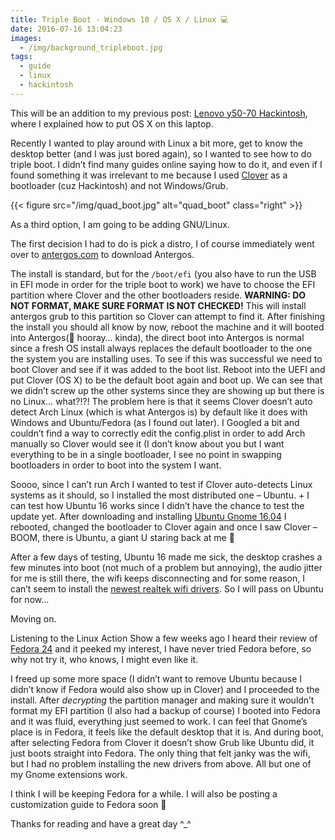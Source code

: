 ```yaml
---
title: Triple Boot - Windows 10 / OS X / Linux 💻
date: 2016-07-16 13:04:23
images:
  - /img/background_tripleboot.jpg
tags:
  - guide
  - linux
  - hackintosh
---
```


This will be an addition to my previous post: [Lenovo y50-70 Hackintosh](/posts/lenovo-y50-70-hackintosh), where I explained how to put OS X on this laptop.

Recently I wanted to play around with Linux a bit more, get to know the desktop better (and I was just bored again), so I wanted to see how to do triple boot. I didn’t find many guides online saying how to do it, and even if I found something it was irrelevant to me because I used [Clover](https://sourceforge.net/projects/cloverefiboot) as a bootloader (cuz Hackintosh) and not Windows/Grub.

{{< figure src="/img/quad_boot.jpg" alt="quad_boot" class="right" >}}

As a third option, I am going to be adding GNU/Linux.

The first decision I had to do is pick a distro, I of course immediately went over to [antergos.com](https://antergos.com) to download Antergos.

The install is standard, but for the `/boot/efi` (you also have to run the USB in EFI mode in order for the triple boot to work) we have to choose the EFI partition where Clover and the other bootloaders reside.
**WARNING: DO NOT FORMAT, MAKE SURE FORMAT IS NOT CHECKED!**
This will install antergos grub to this partition so Clover can attempt to find it. After finishing the install you should all know by now, reboot the machine and it will booted into Antergos(🙌 hooray… kinda), the direct boot into Antergos is normal since a fresh OS install always replaces the default bootloader to the one the system you are installing uses. To see if this was successful we need to boot Clover and see if it was added to the boot list. Reboot into the UEFI and put Clover (OS X) to be the default boot again and boot up. 
We can see that we didn’t screw up the other systems since they are showing up but there is no Linux… what?!?! The problem here is that it seems Clover doesn’t auto detect Arch Linux (which is what Antergos is) by default like it does with Windows and Ubuntu/Fedora (as I found out later). I Googled a bit and couldn’t find a way to correctly edit the config.plist in order to add Arch manually so Clover would see it (I don’t know about you but I want everything to be in a single bootloader, I see no point in swapping bootloaders in order to boot into the system I want.

Soooo, since I can’t run Arch I wanted to test if Clover auto-detects Linux systems as it should, so I installed the most distributed one – Ubuntu. + I can test how Ubuntu 16 works since I didn’t have the chance to test the update yet. After downloading and installing [Ubuntu Gnome 16.04](https://ubuntugnome.org/ubuntu-gnome-16-04-lts-is-here) I rebooted, changed the bootloader to Clover again and once I saw Clover – BOOM, there is Ubuntu, a giant U staring back at me 🙂

After a few days of testing, Ubuntu 16 made me sick, the desktop crashes a few minutes into boot (not much of a problem but annoying), the audio jitter for me is still there, the wifi keeps disconnecting and for some reason, I can’t seem to install the [newest realtek wifi drivers](https://github.com/lwfinger/rtlwifi_new). So I will pass on Ubuntu for now…

Moving on.

Listening to the Linux Action Show a few weeks ago I heard their review of [Fedora 24](https://getfedora.org/en/workstation/download) and it peeked my interest, I have never tried Fedora before, so why not try it, who knows, I might even like it. 

I freed up some more space (I didn’t want to remove Ubuntu because I didn’t know if Fedora would also show up in Clover) and I proceeded to the install. After *decrypting* the partition manager and making sure it wouldn’t format my EFI partition (I also had a backup of course) I booted into Fedora and it was fluid, everything just seemed to work. I can feel that Gnome’s place is in Fedora, it feels like the default desktop that it is. And during boot, after selecting Fedora from Clover it doesn’t show Grub like Ubuntu did, it just boots straight into Fedora. The only thing that felt janky was the wifi, but I had no problem installing the new drivers from above. All but one of my Gnome extensions work.

I think I will be keeping Fedora for a while. I will also be posting a customization guide to Fedora soon 🙂

Thanks for reading and have a great day ^_^

